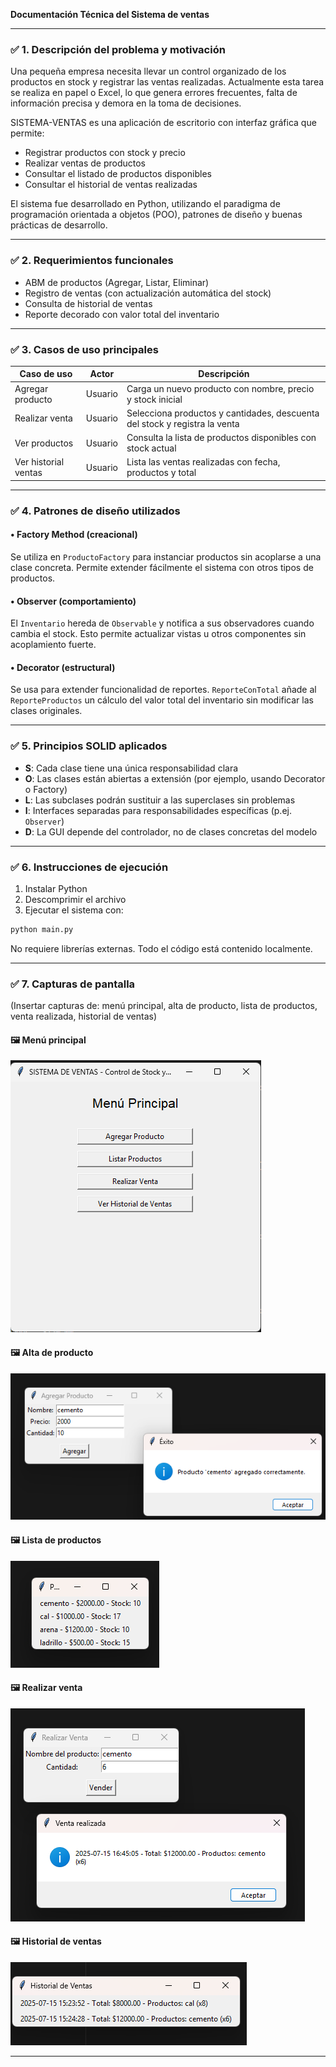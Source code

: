 **Documentación Técnica del Sistema de ventas**

---

### ✅ 1. Descripción del problema y motivación

Una pequeña empresa necesita llevar un control organizado de los productos en stock y registrar las ventas realizadas. Actualmente esta tarea se realiza en papel o Excel, lo que genera errores frecuentes, falta de información precisa y demora en la toma de decisiones.

SISTEMA-VENTAS es una aplicación de escritorio con interfaz gráfica que permite:
- Registrar productos con stock y precio
- Realizar ventas de productos
- Consultar el listado de productos disponibles
- Consultar el historial de ventas realizadas

El sistema fue desarrollado en Python, utilizando el paradigma de programación orientada a objetos (POO), patrones de diseño y buenas prácticas de desarrollo.

---

### ✅ 2. Requerimientos funcionales

- ABM de productos (Agregar, Listar, Eliminar)
- Registro de ventas (con actualización automática del stock)
- Consulta de historial de ventas
- Reporte decorado con valor total del inventario

---

### ✅ 3. Casos de uso principales

| Caso de uso          | Actor   | Descripción                                                                 |
|----------------------|---------|------------------------------------------------------------------------------|
| Agregar producto     | Usuario | Carga un nuevo producto con nombre, precio y stock inicial                  |
| Realizar venta       | Usuario | Selecciona productos y cantidades, descuenta del stock y registra la venta  |
| Ver productos        | Usuario | Consulta la lista de productos disponibles con stock actual                  |
| Ver historial ventas | Usuario | Lista las ventas realizadas con fecha, productos y total                    |

---

### ✅ 4. Patrones de diseño utilizados

#### • Factory Method (creacional)
Se utiliza en `ProductoFactory` para instanciar productos sin acoplarse a una clase concreta. Permite extender fácilmente el sistema con otros tipos de productos.

#### • Observer (comportamiento)
El `Inventario` hereda de `Observable` y notifica a sus observadores cuando cambia el stock. Esto permite actualizar vistas u otros componentes sin acoplamiento fuerte.

#### • Decorator (estructural)
Se usa para extender funcionalidad de reportes. `ReporteConTotal` añade al `ReporteProductos` un cálculo del valor total del inventario sin modificar las clases originales.

---

### ✅ 5. Principios SOLID aplicados

- **S**: Cada clase tiene una única responsabilidad clara
- **O**: Las clases están abiertas a extensión (por ejemplo, usando Decorator o Factory)
- **L**: Las subclases podrán sustituir a las superclases sin problemas
- **I**: Interfaces separadas para responsabilidades específicas (p.ej. `Observer`)
- **D**: La GUI depende del controlador, no de clases concretas del modelo

---

### ✅ 6. Instrucciones de ejecución

1. Instalar Python
2. Descomprimir el archivo 
3. Ejecutar el sistema con:
```bash
python main.py
```

No requiere librerías externas. Todo el código está contenido localmente.

---

### ✅ 7. Capturas de pantalla

(Insertar capturas de: menú principal, alta de producto, lista de productos, venta realizada, historial de ventas)
#### 🖼️ Menú principal
![Menú principal](./img/MenuPrincipal.png)

#### 🖼️ Alta de producto
![Alta producto](./img/agregarProducto.png)

#### 🖼️ Lista de productos
![Lista productos](./img/listarProductos.png)

#### 🖼️ Realizar venta
![Venta](./img/realizarVenta.png)

#### 🖼️ Historial de ventas
![Historial](./img/HistorialVentas.png)

---
